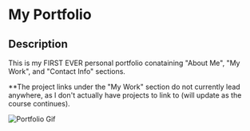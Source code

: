# My Portfolio

## Description
This is my FIRST EVER personal portfolio conataining "About Me", "My Work", and "Contact Info" sections. 

**The project links under the "My Work" section do not currently lead anywhere, as I don't actually have projects to link to (will update as the course continues).

![Portfolio Gif](./starter/images/ezgif.com-gif-maker%20(4).gif?raw=true "Portfolio Gif")


